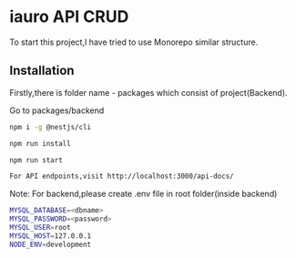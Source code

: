 # iauro API CRUD

To start this project,I have tried to use Monorepo similar structure.

## Installation
Firstly,there is folder name - packages which consist of project(Backend).

Go to packages/backend
```bash
npm i -g @nestjs/cli
```

```bash
npm run install
```

```bash
npm run start
```

```bash
For API endpoints,visit http://localhost:3000/api-docs/
```

Note: For backend,please create .env file in root folder(inside backend)

```bash
MYSQL_DATABASE=<dbname>
MYSQL_PASSWORD=<password>
MYSQL_USER=root
MYSQL_HOST=127.0.0.1
NODE_ENV=development
```

